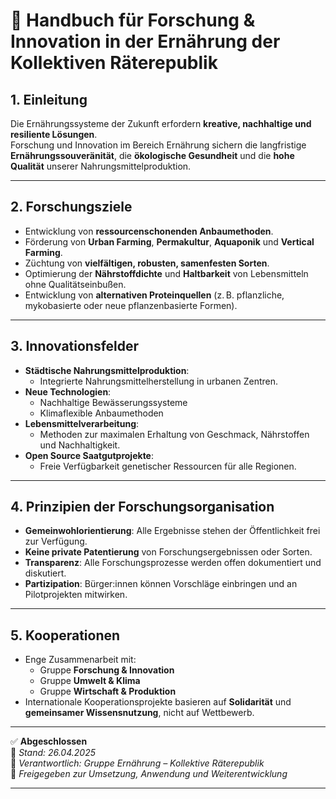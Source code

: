 # 🧪 Handbuch für Forschung & Innovation in der Ernährung der Kollektiven Räterepublik
<!--
Autor: Fabio Weidner
Version: 1.0
Sektion: Ernährung
Veröffentlichung: April 2025
-->

## 1. Einleitung

Die Ernährungssysteme der Zukunft erfordern **kreative, nachhaltige und resiliente Lösungen**.  
Forschung und Innovation im Bereich Ernährung sichern die langfristige **Ernährungssouveränität**, die **ökologische Gesundheit** und die **hohe Qualität** unserer Nahrungsmittelproduktion.

---

## 2. Forschungsziele

- Entwicklung von **ressourcenschonenden Anbaumethoden**.
- Förderung von **Urban Farming**, **Permakultur**, **Aquaponik** und **Vertical Farming**.
- Züchtung von **vielfältigen, robusten, samenfesten Sorten**.
- Optimierung der **Nährstoffdichte** und **Haltbarkeit** von Lebensmitteln ohne Qualitätseinbußen.
- Entwicklung von **alternativen Proteinquellen** (z. B. pflanzliche, mykobasierte oder neue pflanzenbasierte Formen).

---

## 3. Innovationsfelder

- **Städtische Nahrungsmittelproduktion**:
  - Integrierte Nahrungsmittelherstellung in urbanen Zentren.
- **Neue Technologien**:
  - Nachhaltige Bewässerungssysteme
  - Klimaflexible Anbaumethoden
- **Lebensmittelverarbeitung**:
  - Methoden zur maximalen Erhaltung von Geschmack, Nährstoffen und Nachhaltigkeit.
- **Open Source Saatgutprojekte**:
  - Freie Verfügbarkeit genetischer Ressourcen für alle Regionen.

---

## 4. Prinzipien der Forschungsorganisation

- **Gemeinwohlorientierung**: Alle Ergebnisse stehen der Öffentlichkeit frei zur Verfügung.
- **Keine private Patentierung** von Forschungsergebnissen oder Sorten.
- **Transparenz**: Alle Forschungsprozesse werden offen dokumentiert und diskutiert.
- **Partizipation**: Bürger:innen können Vorschläge einbringen und an Pilotprojekten mitwirken.

---

## 5. Kooperationen

- Enge Zusammenarbeit mit:
  - Gruppe **Forschung & Innovation**
  - Gruppe **Umwelt & Klima**
  - Gruppe **Wirtschaft & Produktion**
- Internationale Kooperationsprojekte basieren auf **Solidarität** und **gemeinsamer Wissensnutzung**, nicht auf Wettbewerb.

---

✅ **Abgeschlossen**  
📅 *Stand: 26.04.2025*  
🏩 *Verantwortlich: Gruppe Ernährung – Kollektive Räterepublik*  
🔐 *Freigegeben zur Umsetzung, Anwendung und Weiterentwicklung*

---


